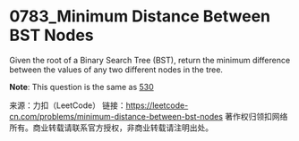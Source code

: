 # 0783_Minimum Distance Between BST Nodes

Given the root of a Binary Search Tree (BST), return the minimum difference between the values of any two different nodes in the tree.

**Note**: This question is the same as [530](https://leetcode-cn.com/problems/minimum-absolute-difference-in-bst/)

来源：力扣（LeetCode）
链接：https://leetcode-cn.com/problems/minimum-distance-between-bst-nodes
著作权归领扣网络所有。商业转载请联系官方授权，非商业转载请注明出处。